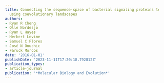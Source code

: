```yaml
---
title: Connecting the sequence-space of bacterial signaling proteins to phenotypes
  using coevolutionary landscapes
authors:
- Ryan R Cheng
- Olle Nordesjö
- Ryan L Hayes
- Herbert Levine
- Samuel C Flores
- José N Onuchic
- Faruck Morcos
date: '2016-01-01'
publishDate: '2023-11-11T17:20:18.792812Z'
publication_types:
- article-journal
publication: '*Molecular Biology and Evolution*'
---
```

